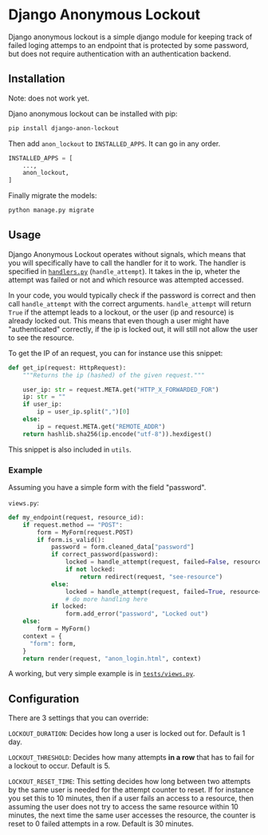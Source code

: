 # Django Anonymous Lockout

Django anonymous lockout is a simple django module for keeping track of failed loging attemps to an endpoint that is protected by some password, but does not require authentication with an authentication backend.

## Installation

Note: does not work yet.

Djano anonymous lockout can be installed with pip:

```bash
pip install django-anon-lockout
```

Then add `anon_lockout` to `INSTALLED_APPS`. It can go in any order.

```python
INSTALLED_APPS = [
    ...,
    anon_lockout,
]
```

Finally migrate the models:

```bash
python manage.py migrate
```

## Usage

Django Anonymous Lockout operates without signals, which means that you will specifically have to call the handler for it to work. The handler is specified in [`handlers.py`](./anon_lockout/handlers.py) (`handle_attempt`). It takes in the ip, wheter the attempt was failed or not and which resource was attempted accessed.

In your code, you would typically check if the password is correct and then call `handle_attempt` with the correct arguments. `handle_attempt` will return `True` if the attempt leads to a lockout, or the user (ip and resource) is already locked out. This means that even though a user might have "authenticated" correctly, if the ip is locked out, it will still not allow the user to see the resource.

To get the IP of an request, you can for instance use this snippet:

```python
def get_ip(request: HttpRequest):
    """Returns the ip (hashed) of the given request."""

    user_ip: str = request.META.get("HTTP_X_FORWARDED_FOR")
    ip: str = ""
    if user_ip:
        ip = user_ip.split(",")[0]
    else:
        ip = request.META.get("REMOTE_ADDR")
    return hashlib.sha256(ip.encode("utf-8")).hexdigest()
```

This snippet is also included in `utils`.

### Example

Assuming you have a simple form with the field "password".

`views.py`:

```python
def my_endpoint(request, resource_id):
    if request.method == "POST":
        form = MyForm(request.POST)
        if form.is_valid():
            password = form.cleaned_data["password"]
            if correct_password(password):
                locked = handle_attempt(request, failed=False, resource="resource")
                if not locked:
                    return redirect(request, "see-resource")
            else:
                locked = handle_attempt(request, failed=True, resource="resource")
                # do more handling here
            if locked:
                form.add_error("password", "Locked out")
    else:
        form = MyForm()
    context = {
      "form": form,
    }
    return render(request, "anon_login.html", context)
```

A working, but very simple example is in [`tests/views.py`](./tests/views.py).

## Configuration

There are 3 settings that you can override:

`LOCKOUT_DURATION`: Decides how long a user is locked out for. Default is 1 day.

`LOCKOUT_THRESHOLD`: Decides how many attempts **in a row** that has to fail for a lockout to occur. Default is 5.

`LOCKOUT_RESET_TIME`: This setting decides how long between two attempts by the same user is needed for the attempt counter to reset. If for instance you set this to 10 minutes, then if a user fails an access to a resource, then assuming the user does not try to access the same resource within 10 minutes, the next time the same user accesses the resource, the counter is reset to 0 failed attempts in a row. Default is 30 minutes.
